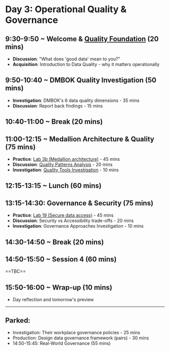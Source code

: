 # Day 3: Operational Quality & Governance

## 9:30-9:50 ~ Welcome & [Quality Foundation](../day3/quality-foundation.md) (20 mins)
- **Discussion**: "What does 'good data' mean to you?"
- **Acquisition**: Introduction to Data Quality - why it matters operationally

## 9:50-10:40 ~ DMBOK Quality Investigation (50 mins)
- **Investigation**: DMBOK's 6 data quality dimensions - 35 mins
- **Discussion**: Report back findings - 15 mins

## 10:40-11:00 ~ Break (20 mins)

## 11:00-12:15 ~ Medallion Architecture & Quality (75 mins)
- **Practice**: [Lab 3b (Medallion architecture)](../labs/03b-medallion-lakehouse.md) - 45 mins
- **Discussion**: [Quality Patterns Analysis](../day3/quality-patterns.md) - 20 mins
- **Investigation**: [Quality Tools Investigation](../day3/quality-tools.md) - 10 mins

## 12:15-13:15 ~ Lunch (60 mins)

## 13:15-14:30: Governance & Security (75 mins)
- **Practice**: [Lab 19 (Secure data access)](../labs/19-secure-data-access.md) - 45 mins
- **Discussion**: Security vs Accessibility trade-offs - 20 mins
- **Investigation**: Governance Approaches Investigation - 10 mins

## 14:30-14:50 ~ Break (20 mins)

## 14:50-15:50 ~ Session 4 (60 mins)
==TBC==

## 15:50-16:00 ~ Wrap-up (10 mins)
- Day reflection and tomorrow's preview

---
## Parked:
- Investigation: Their workplace governance policies - 25 mins
- Production: Design data governance framework (pairs) - 30 mins
- 14:50-15:45: Real-World Governance (55 mins)


